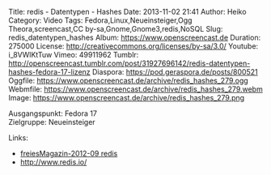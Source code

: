Title: redis - Datentypen - Hashes
Date: 2013-11-02 21:41
Author: Heiko
Category: Video
Tags: Fedora,Linux,Neueinsteiger,Ogg Theora,screencast,CC by-sa,Gnome,Gnome3,redis,NoSQL
Slug: redis_datentypen_hashes
Album: https://www.openscreencast.de
Duration: 275000
License: http://creativecommons.org/licenses/by-sa/3.0/
Youtube: i_8VWlKtTuw
Vimeo: 49911962
Tumblr: http://openscreencast.tumblr.com/post/31927696142/redis-datentypen-hashes-fedora-17-lizenz
Diaspora: https://pod.geraspora.de/posts/800521
Oggfile: https://www.openscreencast.de/archive/redis_hashes_279.ogg
Webmfile: https://www.openscreencast.de/archive/redis_hashes_279.webm
Image: https://www.openscreencast.de/archive/redis_hashes_279.png

Ausgangspunkt: Fedora 17  
Zielgruppe: Neueinsteiger  

Links:

  * [freiesMagazin-2012-09 redis](http://www.freiesmagazin.de/mobil/freiesMagazin-2012-09.html#12_09_redis "Link zu freiesMagazin-2012-09")
  * <http://www.redis.io/>

